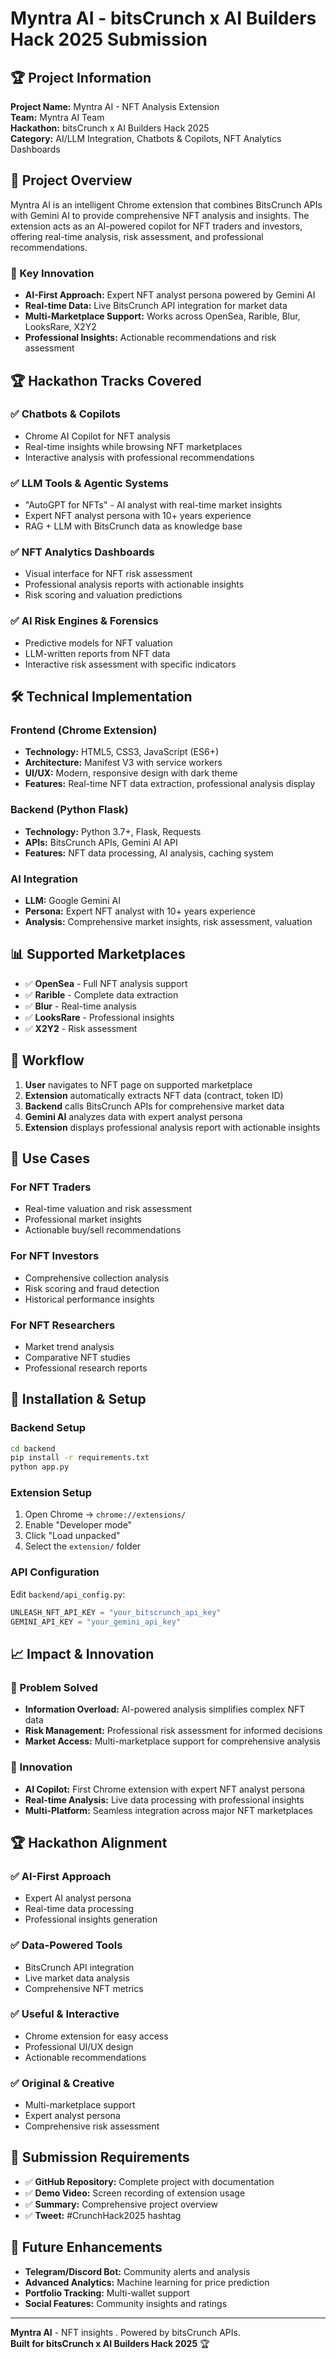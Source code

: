# Myntra AI - bitsCrunch x AI Builders Hack 2025 Submission

## 🏆 Project Information

**Project Name:** Myntra AI - NFT Analysis Extension  
**Team:** Myntra AI Team  
**Hackathon:** bitsCrunch x AI Builders Hack 2025  
**Category:** AI/LLM Integration, Chatbots & Copilots, NFT Analytics Dashboards  

## 🎯 Project Overview

Myntra AI is an intelligent Chrome extension that combines BitsCrunch APIs with Gemini AI to provide comprehensive NFT analysis and insights. The extension acts as an AI-powered copilot for NFT traders and investors, offering real-time analysis, risk assessment, and professional recommendations.

### 🚀 Key Innovation
- **AI-First Approach:** Expert NFT analyst persona powered by Gemini AI
- **Real-time Data:** Live BitsCrunch API integration for market data
- **Multi-Marketplace Support:** Works across OpenSea, Rarible, Blur, LooksRare, X2Y2
- **Professional Insights:** Actionable recommendations and risk assessment

## 🏆 Hackathon Tracks Covered

### ✅ Chatbots & Copilots
- Chrome AI Copilot for NFT analysis
- Real-time insights while browsing NFT marketplaces
- Interactive analysis with professional recommendations

### ✅ LLM Tools & Agentic Systems
- "AutoGPT for NFTs" - AI analyst with real-time market insights
- Expert NFT analyst persona with 10+ years experience
- RAG + LLM with BitsCrunch data as knowledge base

### ✅ NFT Analytics Dashboards
- Visual interface for NFT risk assessment
- Professional analysis reports with actionable insights
- Risk scoring and valuation predictions

### ✅ AI Risk Engines & Forensics
- Predictive models for NFT valuation
- LLM-written reports from NFT data
- Interactive risk assessment with specific indicators

## 🛠️ Technical Implementation

### Frontend (Chrome Extension)
- **Technology:** HTML5, CSS3, JavaScript (ES6+)
- **Architecture:** Manifest V3 with service workers
- **UI/UX:** Modern, responsive design with dark theme
- **Features:** Real-time NFT data extraction, professional analysis display

### Backend (Python Flask)
- **Technology:** Python 3.7+, Flask, Requests
- **APIs:** BitsCrunch APIs, Gemini AI API
- **Features:** NFT data processing, AI analysis, caching system

### AI Integration
- **LLM:** Google Gemini AI
- **Persona:** Expert NFT analyst with 10+ years experience
- **Analysis:** Comprehensive market insights, risk assessment, valuation

## 📊 Supported Marketplaces

- ✅ **OpenSea** - Full NFT analysis support
- ✅ **Rarible** - Complete data extraction
- ✅ **Blur** - Real-time analysis
- ✅ **LooksRare** - Professional insights
- ✅ **X2Y2** - Risk assessment

## 🔄 Workflow

1. **User** navigates to NFT page on supported marketplace
2. **Extension** automatically extracts NFT data (contract, token ID)
3. **Backend** calls BitsCrunch APIs for comprehensive market data
4. **Gemini AI** analyzes data with expert analyst persona
5. **Extension** displays professional analysis report with actionable insights

## 🎯 Use Cases

### For NFT Traders
- Real-time valuation and risk assessment
- Professional market insights
- Actionable buy/sell recommendations

### For NFT Investors
- Comprehensive collection analysis
- Risk scoring and fraud detection
- Historical performance insights

### For NFT Researchers
- Market trend analysis
- Comparative NFT studies
- Professional research reports

## 🚀 Installation & Setup

### Backend Setup
```bash
cd backend
pip install -r requirements.txt
python app.py
```

### Extension Setup
1. Open Chrome → `chrome://extensions/`
2. Enable "Developer mode"
3. Click "Load unpacked"
4. Select the `extension/` folder

### API Configuration
Edit `backend/api_config.py`:
```python
UNLEASH_NFT_API_KEY = "your_bitscrunch_api_key"
GEMINI_API_KEY = "your_gemini_api_key"
```

## 📈 Impact & Innovation

### 🎯 Problem Solved
- **Information Overload:** AI-powered analysis simplifies complex NFT data
- **Risk Management:** Professional risk assessment for informed decisions
- **Market Access:** Multi-marketplace support for comprehensive analysis

### 🚀 Innovation
- **AI Copilot:** First Chrome extension with expert NFT analyst persona
- **Real-time Analysis:** Live data processing with professional insights
- **Multi-Platform:** Seamless integration across major NFT marketplaces

## 🏆 Hackathon Alignment

### ✅ AI-First Approach
- Expert AI analyst persona
- Real-time data processing
- Professional insights generation

### ✅ Data-Powered Tools
- BitsCrunch API integration
- Live market data analysis
- Comprehensive NFT metrics

### ✅ Useful & Interactive
- Chrome extension for easy access
- Professional UI/UX design
- Actionable recommendations

### ✅ Original & Creative
- Multi-marketplace support
- Expert analyst persona
- Comprehensive risk assessment

## 📝 Submission Requirements

- ✅ **GitHub Repository:** Complete project with documentation
- ✅ **Demo Video:** Screen recording of extension usage
- ✅ **Summary:** Comprehensive project overview
- ✅ **Tweet:** #CrunchHack2025 hashtag

## 🎯 Future Enhancements

- **Telegram/Discord Bot:** Community alerts and analysis
- **Advanced Analytics:** Machine learning for price prediction
- **Portfolio Tracking:** Multi-wallet support
- **Social Features:** Community insights and ratings

---

**Myntra AI** - NFT insights . Powered by bitsCrunch APIs.  
**Built for bitsCrunch x AI Builders Hack 2025** 🏆 